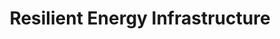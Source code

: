 ---
layout: mdpage
title: Resilient Energy Infrastructure 
image: assets/images/power_lines.jpg
description: 'Methods for Assessment and Design'
nav-menu: false
show_tile: false
banner_color: style5
---